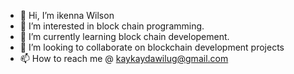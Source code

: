 - 👋 Hi, I’m ikenna Wilson 
- 👀 I’m interested in block chain programming.
- 🌱 I’m currently learning block chain developement.
- 💞️ I’m looking to collaborate on blockchain development projects
- 📫 How to reach me @ kaykaydawilug@gmail.com

<!---
wilugkaykay/wilugkaykay is a ✨ special ✨ repository because its `README.md` (this file) appears on your GitHub profile.
You can click the Preview link to take a look at your changes.
--->
